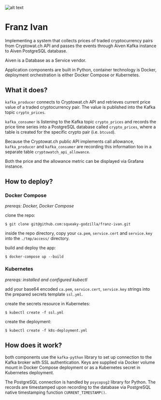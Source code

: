 ![alt text](http://lyricstranslate.com/files/ivan%20rebroff.jpg)

# Franz Ivan

Implementing a system that collects prices of traded cryptocurrency pairs from Cryptowat.ch API and
passes the events through Aiven Kafka instance to Aiven PostgreSQL database.

Aiven is a Database as a Service vendor.

Application components are built in Python, container technology is Docker, deployment orchestration is either Docker Compose or Kubernetes.

## What it does?
`kafka_producer` connects to Cryptowat.ch API and retrieves current price value of a traded cryptocurrency pair. The value is published into the Kafka topic `crypto_prices`.

`kafka_consumer` is listening to the Kafka topic `crypto_prices` and records the price time series into a PostgreSQL database called `crypto_prices`, where a table is created for the specific crypto pair (i.e. `btcusd`).

Because the Cryptowat.ch public API implements call allowance, `kafka_producer` and `kafka_consumer` are recording this information too in a separate table `cryptowatch_api_allowance`.

Both the price and the allowance metric can be displayed via Grafana instance.

## How to deploy?

### Docker Compose

_prereqs: Docker, Docker Compose_

clone the repo:

`$ git clone git@github.com:squeaky-godzilla/franz-ivan.git`

inside the repo directory, copy your `ca.pem`, `service.cert` and `service.key` into the `./tmp/access/` directory.

build and deploy the app:

`$ docker-compose up --build`

### Kubernetes

_prereqs: installed and configured kubectl_

add your base64 encoded `ca.pem`, `service.cert`, `service.key` strings into the prepared secrets template `ssl.yml`.

create the secrets resource in Kubernetes:

`$ kubectl create -f ssl.yml`

create the deployment:

`$ kubectl create -f k8s-deployment.yml` 





## How does it work?

both components use the `kafka-python` library to set up connection to the Kafka broker with SSL authentication. Keys are supplied via Docker volume mount in Docker Compose deployment or as a Kubernetes secret in Kubernetes deployment.

The PostgreSQL connection is handled by `psycopsg2` library for Python. The records are timestamped upon recording to the database via PostgreSQL native timestamping function `CURRENT_TIMESTAMP()`.

